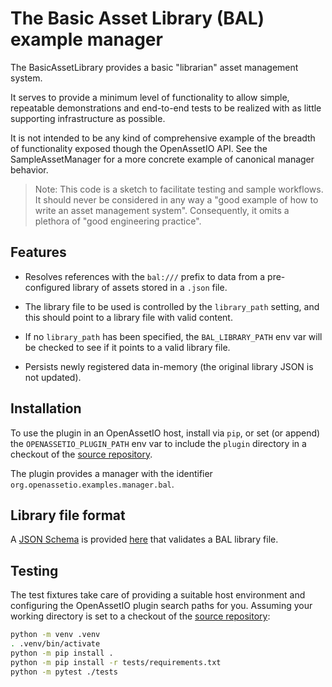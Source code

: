 # The Basic Asset Library (BAL) example manager

The BasicAssetLibrary provides a basic "librarian" asset management
system.

It serves to provide a minimum level of functionality to allow simple,
repeatable demonstrations and end-to-end tests to be realized with as
little supporting infrastructure as possible.

It is not intended to be any kind of comprehensive example of the
breadth of functionality exposed though the OpenAssetIO API.
See the SampleAssetManager for a more concrete example of canonical
manager behavior.

> Note: This code is a sketch to facilitate testing and sample
> workflows. It should never be considered in any way a "good example
> of how to write an asset management system". Consequently, it omits
> a plethora of "good engineering practice".

## Features

- Resolves references with the `bal:///` prefix to data from a
  pre-configured library of assets stored in a `.json` file.

- The library file to be used is controlled by the `library_path`
  setting, and this should point to a library file with valid content.

- If no `library_path` has been specified, the `BAL_LIBRARY_PATH` env
  var will be checked to see if it points to a valid library file.

- Persists newly registered data in-memory (the original library JSON is
  not updated).

## Installation

To use the plugin in an OpenAssetIO host, install via `pip`, or set (or append) the
`OPENASSETIO_PLUGIN_PATH` env var to include the `plugin` directory in
a checkout of the [source repository](https://github.com/OpenAssetIO/OpenAssetIO-Manager-BAL).

The plugin provides a manager with the identifier
`org.openassetio.examples.manager.bal`.

## Library file format

A [JSON Schema](https://json-schema.org) is provided
[here](https://raw.githubusercontent.com/OpenAssetIO/OpenAssetIO-Manager-BAL/main/schema.json)
that validates a BAL library file.

## Testing

The test fixtures take care of providing a suitable host environment and
configuring the OpenAssetIO plugin search paths for you. Assuming your
working directory is set to a checkout of the
[source repository](https://github.com/OpenAssetIO/OpenAssetIO-Manager-BAL):

```bash
python -m venv .venv
. .venv/bin/activate
python -m pip install .
python -m pip install -r tests/requirements.txt
python -m pytest ./tests
```
